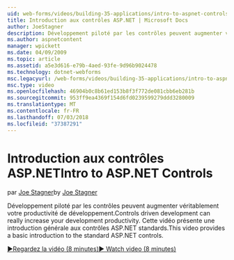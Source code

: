 ```yaml
---
uid: web-forms/videos/building-35-applications/intro-to-aspnet-controls
title: Introduction aux contrôles ASP.NET | Microsoft Docs
author: JoeStagner
description: Développement piloté par les contrôles peuvent augmenter véritablement votre productivité de développement. Cette vidéo présente une introduction générale aux contrôles ASP.NET standards.
ms.author: aspnetcontent
manager: wpickett
ms.date: 04/09/2009
ms.topic: article
ms.assetid: a5e3d616-e79b-4aed-93fe-9d96b9024478
ms.technology: dotnet-webforms
msc.legacyurl: /web-forms/videos/building-35-applications/intro-to-aspnet-controls
msc.type: video
ms.openlocfilehash: 46904b0c8b61ed153b8f3f772de081cbb6eb281b
ms.sourcegitcommit: 953ff9ea4369f154d6fd0239599279ddd3280009
ms.translationtype: MT
ms.contentlocale: fr-FR
ms.lasthandoff: 07/03/2018
ms.locfileid: "37387291"
---
```

<a name="intro-to-aspnet-controls"></a><span data-ttu-id="fe138-104">Introduction aux contrôles ASP.NET</span><span class="sxs-lookup"><span data-stu-id="fe138-104">Intro to ASP.NET Controls</span></span>
====================
<span data-ttu-id="fe138-105">par [Joe Stagner](https://github.com/JoeStagner)</span><span class="sxs-lookup"><span data-stu-id="fe138-105">by [Joe Stagner](https://github.com/JoeStagner)</span></span>

<span data-ttu-id="fe138-106">Développement piloté par les contrôles peuvent augmenter véritablement votre productivité de développement.</span><span class="sxs-lookup"><span data-stu-id="fe138-106">Controls driven development can really increase your development productivity.</span></span> <span data-ttu-id="fe138-107">Cette vidéo présente une introduction générale aux contrôles ASP.NET standards.</span><span class="sxs-lookup"><span data-stu-id="fe138-107">This video provides a basic introduction to the standard ASP.NET controls.</span></span>

[<span data-ttu-id="fe138-108">&#9654;Regardez la vidéo (8 minutes)</span><span class="sxs-lookup"><span data-stu-id="fe138-108">&#9654; Watch video (8 minutes)</span></span>](https://channel9.msdn.com/Blogs/ASP-NET-Site-Videos/intro-to-aspnet-controls)
